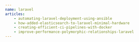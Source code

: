 ```yaml
---
name: laravel
articles:
    - automating-laravel-deployment-using-ansible
    - how-added-elasticsearch-to-laravel-minimal-hardware
    - creating-efficient-ci-pipelines-with-docker
    - improve-performance-polymorphic-relationships-laravel
---
```

